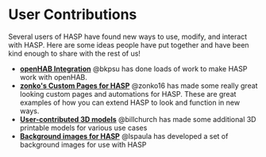 # User Contributions

Several users of HASP have found new ways to use, modify, and interact with HASP.  Here are some ideas people have put together and have been kind enough to share with the rest of us!

* **[openHAB Integration](openHAB)** @bkpsu has done loads of work to make HASP work with openHAB.
* **[zonko's Custom Pages for HASP](https://github.com/zonko16/Custom-Pages-for-HASwitchplate)** @zonko16 has made some really great looking custom pages and automations for HASP.  These are great examples of how you can extend HASP to look and function in new ways.
* **[User-contributed 3D models](3D_Printable_Models)** @billchurch has made some additional 3D printable models for various use cases
* **[Background images for HASP](https://github.com/lspaula/Nextion-background-for-HASwitchPlate)** @lspaula has developed a set of background images for use with HASP
